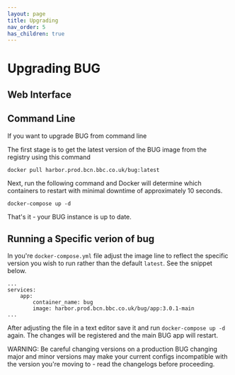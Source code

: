 ```yaml
---
layout: page
title: Upgrading
nav_order: 5
has_children: true
---
```


# Upgrading BUG

## Web Interface

## Command Line

If you want to upgrade BUG from command line

The first stage is to get the latest version of the BUG image from the registry using this command

`docker pull harbor.prod.bcn.bbc.co.uk/bug:latest`

Next, run the following command and Docker will determine which containers to restart with minimal downtime of approximately 10 seconds.

`docker-compose up -d`

That's it - your BUG instance is up to date.

## Running a Specific verion of bug

In you're `docker-compose.yml` file adjust the image line to reflect the specific version you wish to run rather than the default `latest`. See the snippet below.

```
...
services:
    app:
        container_name: bug
        image: harbor.prod.bcn.bbc.co.uk/bug/app:3.0.1-main
...
```

After adjusting the file in a text editor save it and run `docker-compose up -d` again. The changes will be registered and the main BUG app will restart.

WARNING: Be careful changing versions on a production BUG changing major and minor versions may make your current configs incompatible with the version you're moving to - read the changelogs before proceeding.
